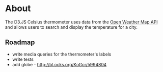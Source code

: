# About 
The D3.JS Celsius thermometer uses data from the <a href="http://openweathermap.org/">Open Weather Map API</a> and allows users to search and display the temperature for a city. 

## Roadmap 
- write media queries for the thermometer's labels
- write tests 
- add globe - http://bl.ocks.org/KoGor/5994804